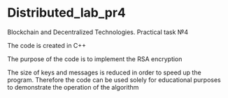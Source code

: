 # Distributed_lab_pr4
Blockchain and Decentralized Technologies. Practical task №4

The code is created in С++

The purpose of the code is to implement the RSA encryption

The size of keys and messages is reduced in order to speed up the program. Therefore the code can be used solely for educational purposes to demonstrate the operation of the algorithm
